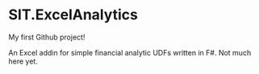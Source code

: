 # SIT.ExcelAnalytics
My first Github project!

An Excel addin for simple financial analytic UDFs written in F#. Not much here yet.
